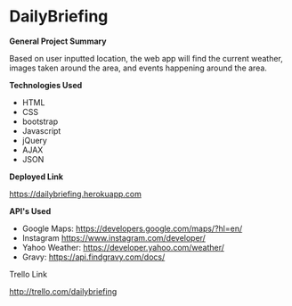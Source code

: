 # DailyBriefing


**General Project Summary**

Based on user inputted location, the web app will find the current weather, images taken around the area, and events happening around the area.

**Technologies Used**
* HTML
* CSS
* bootstrap
* Javascript
* jQuery
* AJAX
* JSON

**Deployed Link**

https://dailybriefing.herokuapp.com

**API's Used**

* Google Maps: https://developers.google.com/maps/?hl=en/
* Instagram https://www.instagram.com/developer/
* Yahoo Weather: https://developer.yahoo.com/weather/
* Gravy: https://api.findgravy.com/docs/


Trello Link

http://trello.com/dailybriefing
